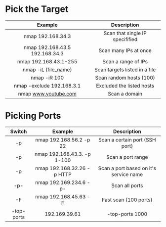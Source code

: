 # Pick the Target
| Example | Description |
| :------:|:-----------:|
| nmap 192.168.34.3 | Scan that single IP specifified |
| nmap 192.168.43.5 192.168.34.3 | Scan many IPs at once |
| nmap 192.168.43.1-255 | Scan a range of IPs |
| nmap -iL (file_name) | Scan targets listed in a file |
| nmap -iR 100 | Scan random hosts (100) | 
| nmap -exclude 192.168.3.1 | Excluded the listed hosts |
| nmap www.youtube.com | Scan a domain |

# Picking Ports
| Switch | Example | Description |
|:------:|:-------:|:-----------:|
| -p | nmap 192.168.56.2 -p 22 | Scan a certain port (SSH port) | 
| -p | nmap 192.168.43.3. -p 1-100 | Scan a port range |
| -p | nmap 192.168.32.26 -p HTTP | Scan a port based on it's service name |
| -p- | nmap 192.169.234.6 -p- | Scan all ports | 
| -F | nmap 192.168.45.63 -F | Fast scan (100 ports) |
| -top-ports | 192.169.39.61 | -top-ports 1000 | Scan the top x ports |
